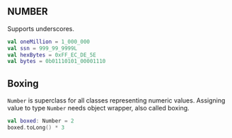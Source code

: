 ## NUMBER

Supports underscores.

```kotlin
val oneMillion = 1_000_000
val ssn = 999_99_9999L
val hexBytes = 0xFF_EC_DE_5E
val bytes = 0b01110101_00001110
```

## Boxing

`Number` is superclass for all classes representing numeric values. Assigning value to type `Number` needs object wrapper, also called boxing.

```kotlin
val boxed: Number = 2
boxed.toLong() * 3
```
